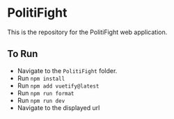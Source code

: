 # PolitiFight

This is the repository for the PolitiFight web application.

## To Run
* Navigate to the `PolitiFight` folder.
* Run `npm install`
* Run `npm add vuetify@latest`
* Run `npm run format`
* Run `npm run dev`
* Navigate to the displayed url
